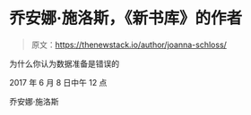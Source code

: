 # 乔安娜·施洛斯，《新书库》的作者

> 原文：<https://thenewstack.io/author/joanna-schloss/>

为什么你认为数据准备是错误的

2017 年 6 月 8 日中午 12 点

乔安娜·施洛斯